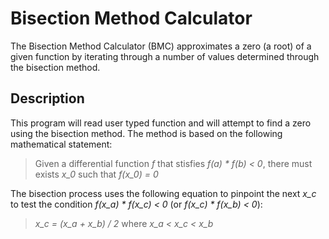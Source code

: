 # Bisection Method Calculator
The Bisection Method Calculator (BMC) approximates a zero (a root) of a given function by iterating through a number of values determined through the bisection method.

## Description
This program will read user typed function and will attempt to find a zero using the bisection method. The method is based on the following mathematical statement:

> Given a differential function *f* that stisfies *f(a) \* f(b) < 0*,
> there must exists *x_0* such that *f(x_0) = 0*

The bisection process uses the following equation to pinpoint the next *x_c* to test the condition *f(x_a) \* f(x_c) < 0* (or *f(x_c) \* f(x_b) < 0*):

> *x_c = (x_a + x_b) / 2* 
> where *x_a < x_c < x_b*
